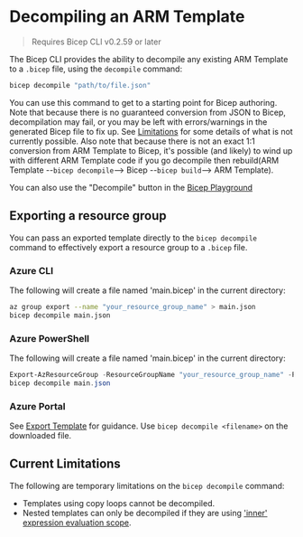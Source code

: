 # Decompiling an ARM Template
 
> Requires Bicep CLI v0.2.59 or later
 
The Bicep CLI provides the ability to decompile any existing ARM Template to a `.bicep` file, using the `decompile` command:
```sh
bicep decompile "path/to/file.json"
```

You can use this command to get to a starting point for Bicep authoring. Note that because there is no guaranteed conversion from JSON to Bicep, decompilation may fail, or you may be left with errors/warnings in the generated Bicep file to fix up. See [Limitations](#limiations) for some details of what is not currently possible. Also note that because there is not an exact 1:1 conversion from ARM Template to Bicep, it's possible (and likely) to wind up with different ARM Template code if you go decompile then rebuild(ARM Template --`bicep decompile`--> Bicep --`bicep build`--> ARM Template).

You can also use the "Decompile" button in the [Bicep Playground](https://aka.ms/bicepdemo)

## Exporting a resource group
You can pass an exported template directly to the `bicep decompile` command to effectively export a resource group to a `.bicep` file.

### Azure CLI
The following will create a file named 'main.bicep' in the current directory:
```sh
az group export --name "your_resource_group_name" > main.json
bicep decompile main.json
```
### Azure PowerShell
The following will create a file named 'main.bicep' in the current directory:
```powershell
Export-AzResourceGroup -ResourceGroupName "your_resource_group_name" -Path ./main.json
bicep decompile main.json
```

### Azure Portal
See [Export Template](https://aka.ms/armexport) for guidance. Use `bicep decompile <filename>` on the downloaded file.


## Current Limitations
The following are temporary limitations on the `bicep decompile` command:
* Templates using copy loops cannot be decompiled.
* Nested templates can only be decompiled if they are using ['inner' expression evaluation scope](https://docs.microsoft.com/en-us/azure/azure-resource-manager/templates/linked-templates#expression-evaluation-scope-in-nested-templates).